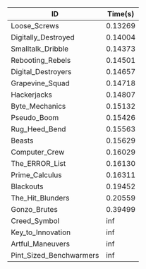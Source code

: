 |ID|Time(s)|
|-|-|
|Loose_Screws|0.13269|
|Digitally_Destroyed|0.14004|
|Smalltalk_Dribble|0.14373|
|Rebooting_Rebels|0.14501|
|Digital_Destroyers|0.14657|
|Grapevine_Squad|0.14718|
|Hackerjacks|0.14807|
|Byte_Mechanics|0.15132|
|Pseudo_Boom|0.15426|
|Rug_Heed_Bend|0.15563|
|Beasts|0.15629|
|Computer_Crew|0.16029|
|The_ERROR_List|0.16130|
|Prime_Calculus|0.16311|
|Blackouts|0.19452|
|The_Hit_Blunders|0.20559|
|Gonzo_Brutes|0.39499|
|Creed_Symbol|inf|
|Key_to_Innovation|inf|
|Artful_Maneuvers|inf|
|Pint_Sized_Benchwarmers|inf|
